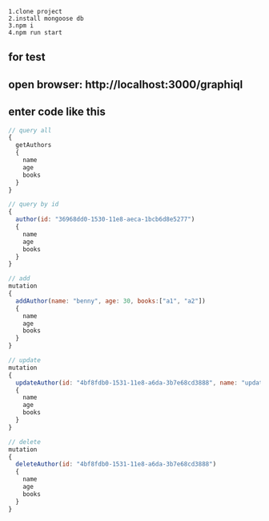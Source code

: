 ```
1.clone project
2.install mongoose db
3.npm i
4.npm run start
```
## for test
## open browser:  http://localhost:3000/graphiql
## enter code like this

```javascript
// query all
{
  getAuthors
  {
    name
    age
    books
  }
}
```
```javascript
// query by id
{
  author(id: "36968dd0-1530-11e8-aeca-1bcb6d8e5277")
  {
    name
    age
    books
  }
}
```





```javascript
// add
mutation
{
  addAuthor(name: "benny", age: 30, books:["a1", "a2"])
  {
    name
    age
    books
  }
}
```

```javascript
// update
mutation
{
  updateAuthor(id: "4bf8fdb0-1531-11e8-a6da-3b7e68cd3888", name: "updateBenny")
  {
    name
    age
    books
  }
}
```

```javascript
// delete
mutation
{
  deleteAuthor(id: "4bf8fdb0-1531-11e8-a6da-3b7e68cd3888")
  {
    name
    age
    books
  }
}
```
